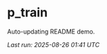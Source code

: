 # p_train

Auto-updating README demo.

<!--START_SECTION:status-->
_Last run: 2025-08-26 01:41 UTC_
<!--END_SECTION:status-->












































































































































